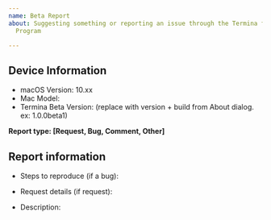 ```yaml
---
name: Beta Report
about: Suggesting something or reporting an issue through the Termina for macOS Beta
  Program

---
```


## Device Information
- macOS Version: 10.xx
- Mac Model: <iMac Pro>
- Termina Beta Version: (replace with version + build from About dialog. ex: 1.0.0beta1)

**Report type: [Request, Bug, Comment, Other]**

## Report information
- Steps to reproduce (if a bug):

- Request details (if request):

- Description:
